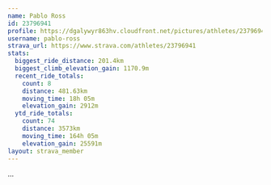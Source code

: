 ```yaml
---
name: Pablo Ross
id: 23796941
profile: https://dgalywyr863hv.cloudfront.net/pictures/athletes/23796941/14615399/1/large.jpg
username: pablo-ross
strava_url: https://www.strava.com/athletes/23796941
stats:
  biggest_ride_distance: 201.4km
  biggest_climb_elevation_gain: 1170.9m
  recent_ride_totals:
    count: 8
    distance: 481.63km
    moving_time: 18h 05m
    elevation_gain: 2912m
  ytd_ride_totals:
    count: 74
    distance: 3573km
    moving_time: 164h 05m
    elevation_gain: 25591m
layout: strava_member
--- 
```

...
